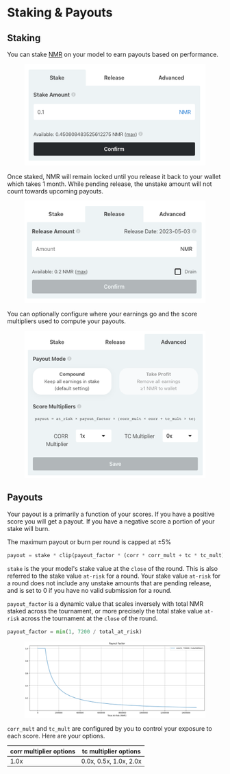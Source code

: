 # Staking & Payouts

## Staking

You can stake [NMR](https://www.coinbase.com/price/numeraire) on your model to earn payouts based on performance.

<figure><img src="../.gitbook/assets/image (96).png" alt=""><figcaption></figcaption></figure>

Once staked, NMR will remain locked until you release it back to your wallet which takes 1 month. While pending release, the unstake amount will not count towards upcoming payouts.

<figure><img src="../.gitbook/assets/image (50).png" alt=""><figcaption></figcaption></figure>

You can optionally configure where your earnings go and the score multipliers used to compute your payouts.

<figure><img src="../.gitbook/assets/image (69).png" alt=""><figcaption></figcaption></figure>

## Payouts

Your payout is a primarily a function of your scores. If you have a positive score you will get a payout. If you have a negative score a portion of your stake will burn.

The maximum payout or burn per round is capped at ±5%

```python
payout = stake * clip(payout_factor * (corr * corr_mult + tc * tc_mult), -0.05, 0.05) 
```

`stake` is the your model's stake value at the `close` of the round. This is also referred to the stake value `at-risk` for a round. Your stake value `at-risk` for a round does not include any unstake amounts that are pending release, and is set to 0 if you have no valid submission for a round.

`payout_factor` is a dynamic value that scales inversely with total NMR staked across the tournament, or more precisely the total stake value `at-risk` across the tournament at the `close` of the round.

```python
payout_factor = min(1, 7200 / total_at_risk) 
```

<figure><img src="../.gitbook/assets/image (27).png" alt=""><figcaption></figcaption></figure>

`corr_mult` and `tc_mult` are configured by you to control your exposure to each score. Here are your options.

| corr multiplier options | tc multiplier options  |
| ----------------------- | ---------------------- |
| 1.0x                    | 0.0x, 0.5x, 1.0x, 2.0x |

